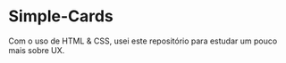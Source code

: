 # Simple-Cards
Com o uso de HTML &amp; CSS, usei este repositório para estudar um pouco mais sobre UX.
